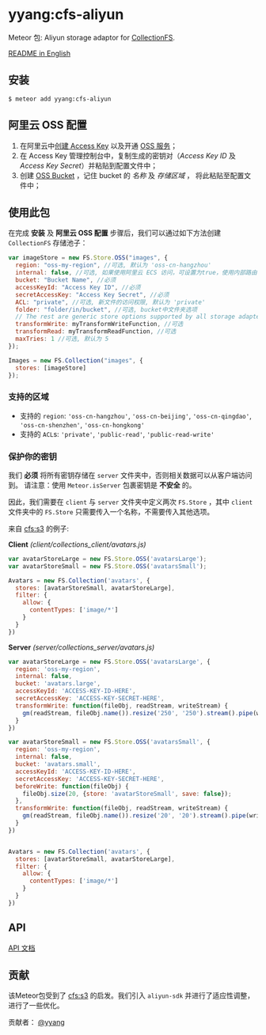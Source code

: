 yyang:cfs-aliyun
=========================

Meteor 包: Aliyun storage adaptor for [CollectionFS][collection-fs].

[README in English](README.md)

## 安装

```
$ meteor add yyang:cfs-aliyun
```

## 阿里云 OSS 配置

1. 在阿里云中[创建 Access Key][access-key] 以及开通 [OSS 服务][oss-service]；
2. 在 Access Key 管理控制台中，复制生成的密钥对（*Access Key ID* 及 
   *Access Key Secret*）并粘贴到配置文件中；
3. 创建 [OSS Bucket][oss-bucket] ，记住 bucket 的 *名称* 及 *存储区域* ，
   将此粘贴至配置文件中；

## 使用此包

在完成 **安装** 及 **阿里云 OSS 配置** 步骤后，我们可以通过如下方法创建
`CollectionFS` 存储池子：

```js
var imageStore = new FS.Store.OSS("images", {
  region: "oss-my-region", //可选, 默认为 'oss-cn-hangzhou'
  internal: false, //可选, 如果使用阿里云 ECS 访问，可设置为true，使用内部路由
  bucket: "Bucket Name", //必须
  accessKeyId: "Access Key ID", //必须
  secretAccessKey: "Access Key Secret", //必须
  ACL: "private", //可选, 新文件的访问权限, 默认为 'private' 
  folder: "folder/in/bucket", //可选, bucket中文件夹选项
  // The rest are generic store options supported by all storage adapters
  transformWrite: myTransformWriteFunction, //可选
  transformRead: myTransformReadFunction, //可选
  maxTries: 1 //可选, 默认为 5
});

Images = new FS.Collection("images", {
  stores: [imageStore]
});
```

### 支持的区域

* 支持的 `region`: `'oss-cn-hangzhou'`, `'oss-cn-beijing'`, 
  `'oss-cn-qingdao'`, `'oss-cn-shenzhen'`, `'oss-cn-hongkong'`
* 支持的 `ACL`s: `'private'`, `'public-read'`, `'public-read-write'`

### 保护你的密钥

我们 **必须** 将所有密钥存储在 `server` 文件夹中，否则相关数据可以从客户端访问到。 请注意：使用 `Meteor.isServer` 包裹密钥是 **不安全** 的。

因此，我们需要在 `client` 与 `server` 文件夹中定义两次 `FS.Store` ，其中 `client` 文件夹中的 `FS.Store` 只需要传入一个名称，不需要传入其他选项。

来自 [cfs:s3][cfs-s3] 的例子:

**Client** *(client/collections_client/avatars.js)*
```js
var avatarStoreLarge = new FS.Store.OSS('avatarsLarge');
var avatarStoreSmall = new FS.Store.OSS('avatarsSmall');

Avatars = new FS.Collection('avatars', {
  stores: [avatarStoreSmall, avatarStoreLarge],
  filter: {
    allow: {
      contentTypes: ['image/*']
    }
  }
})
```

**Server** *(server/collections_server/avatars.js)*
```js
var avatarStoreLarge = new FS.Store.OSS('avatarsLarge', {
  region: 'oss-my-region',
  internal: false,
  bucket: 'avatars.large',
  accessKeyId: 'ACCESS-KEY-ID-HERE', 
  secretAccessKey: 'ACCESS-KEY-SECRET-HERE',
  transformWrite: function(fileObj, readStream, writeStream) {
    gm(readStream, fileObj.name()).resize('250', '250').stream().pipe(writeStream)
  }
})

var avatarStoreSmall = new FS.Store.OSS('avatarsSmall', {
  region: 'oss-my-region',
  internal: false,
  bucket: 'avatars.small',
  accessKeyId: 'ACCESS-KEY-ID-HERE', 
  secretAccessKey: 'ACCESS-KEY-SECRET-HERE', 
  beforeWrite: function(fileObj) {
    fileObj.size(20, {store: 'avatarStoreSmall', save: false});
  },
  transformWrite: function(fileObj, readStream, writeStream) {
    gm(readStream, fileObj.name()).resize('20', '20').stream().pipe(writeStream)
  }
})


Avatars = new FS.Collection('avatars', {
  stores: [avatarStoreSmall, avatarStoreLarge],
  filter: {
    allow: {
      contentTypes: ['image/*']
    }
  }
})
```

## API

[API 文档](https://github.com/yyang/cfs-aliyun/blob/master/api.md)

## 贡献

该Meteor包受到了 [cfs:s3][cfs-s3] 的启发。我们引入 `aliyun-sdk` 并进行了适应性调整，进行了一些优化。

贡献者： [@yyang][yyang]

[collection-fs]: https://github.com/CollectionFS/Meteor-CollectionFS "CollectionFS"
[access-key]: https://ak-console.aliyun.com/  "Access Key Console"
[oss-service]: http://www.aliyun.com/product/oss/ "OSS Service Introduction"
[oss-bucket]: https://oss.console.aliyun.com/index#/  "OSS Console"
[cfs-s3]: https://github.com/CollectionFS/Meteor-CollectionFS/tree/master/packages/s3 "CollectionFS S3 Storage Adaptor"
[yyang]: https://github.com/yyang "Github - yyang"

